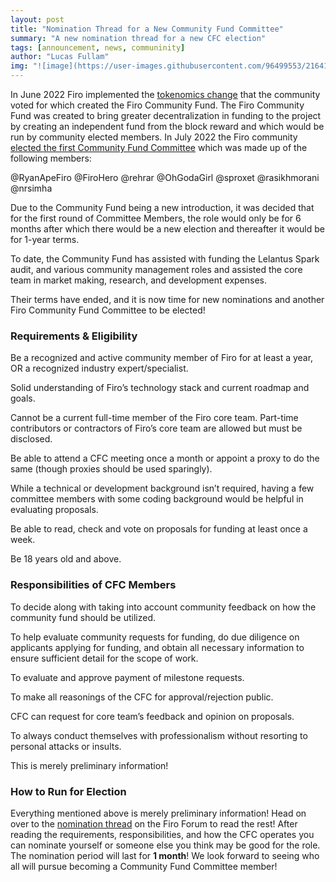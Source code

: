 ```yaml
---
layout: post
title: "Nomination Thread for a New Community Fund Committee"
summary: "A new nomination thread for a new CFC election"
tags: [announcement, news, communinity]
author: "Lucas Fullam"
img: "![image](https://user-images.githubusercontent.com/96499553/216413785-9d11b225-c3e7-462e-af39-6901c359b529.png)"
---
```

In June 2022 Firo implemented the [tokenomics change](https://www.firo.org/2022/05/08/firo-upcoming-tokenomics-change.html) that the community voted for which created the Firo Community Fund. 
The Firo Community Fund was created to bring greater decentralization in funding to the project by creating an independent fund from the block reward and which would be run by community elected members. 
In July 2022 the Firo community [elected the first Community Fund Committee](https://www.firo.org/2022/07/04/community-fund-committee-elected.html) which was made up of the following members: 

@RyanApeFiro
@FiroHero
@rehrar
@OhGodaGirl
@sproxet
@rasikhmorani
@nrsimha

Due to the Community Fund being a new introduction, it was decided that for the first round of Committee Members, the role would only be for 6 months after which there would be a new election and thereafter it would be for 1-year terms.

To date, the Community Fund has assisted with funding the Lelantus Spark audit, and various community management roles and assisted the core team in market making, research, and development expenses.

Their terms have ended, and it is now time for new nominations and another Firo Community Fund Committee to be elected! 

### Requirements & Eligibility

Be a recognized and active community member of Firo for at least a year, OR a recognized industry expert/specialist.

Solid understanding of Firo’s technology stack and current roadmap and goals.

Cannot be a current full-time member of the Firo core team. Part-time contributors or contractors of Firo’s core team are allowed but must be disclosed.

Be able to attend a CFC meeting once a month or appoint a proxy to do the same (though proxies should be used sparingly).

While a technical or development background isn’t required, having a few committee members with some coding background would be helpful in evaluating proposals.

Be able to read, check and vote on proposals for funding at least once a week.

Be 18 years old and above.

### Responsibilities of CFC Members

To decide along with taking into account community feedback on how the community fund should be utilized.

To help evaluate community requests for funding, do due diligence on applicants applying for funding, and obtain all necessary information to ensure sufficient detail for the scope of work.

To evaluate and approve payment of milestone requests.

To make all reasonings of the CFC for approval/rejection public.

CFC can request for core team’s feedback and opinion on proposals.

To always conduct themselves with professionalism without resorting to personal attacks or insults.

This is merely preliminary information! 

### How to Run for Election

Everything mentioned above is merely preliminary information! Head on over to the [nomination thread](https://forum.firo.org/t/cfc-nomination-thread-february-2023/2842) on the Firo Forum 
to read the rest! After reading the requirements, responsibilities, and how the CFC operates you can nominate yourself or someone else you think may be good for the role. 
The nomination period will last for **1 month**! We look forward to seeing who all will pursue becoming a Community Fund Committee member! 
